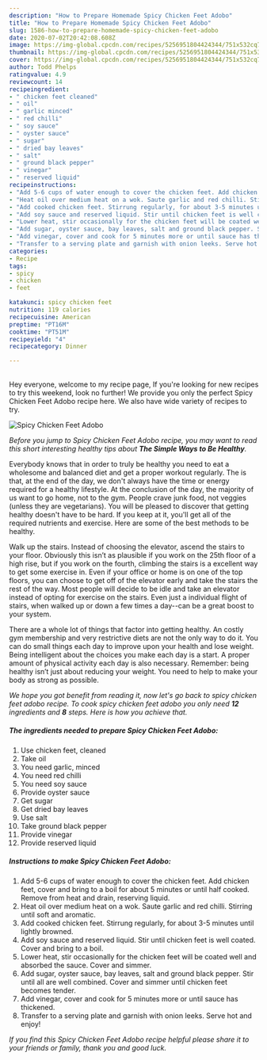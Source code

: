 ```yaml
---
description: "How to Prepare Homemade Spicy Chicken Feet Adobo"
title: "How to Prepare Homemade Spicy Chicken Feet Adobo"
slug: 1586-how-to-prepare-homemade-spicy-chicken-feet-adobo
date: 2020-07-02T20:42:08.608Z
image: https://img-global.cpcdn.com/recipes/5256951804424344/751x532cq70/spicy-chicken-feet-adobo-recipe-main-photo.jpg
thumbnail: https://img-global.cpcdn.com/recipes/5256951804424344/751x532cq70/spicy-chicken-feet-adobo-recipe-main-photo.jpg
cover: https://img-global.cpcdn.com/recipes/5256951804424344/751x532cq70/spicy-chicken-feet-adobo-recipe-main-photo.jpg
author: Todd Phelps
ratingvalue: 4.9
reviewcount: 14
recipeingredient:
- " chicken feet cleaned"
- " oil"
- " garlic minced"
- " red chilli"
- " soy sauce"
- " oyster sauce"
- " sugar"
- " dried bay leaves"
- " salt"
- " ground black pepper"
- " vinegar"
- " reserved liquid"
recipeinstructions:
- "Add 5-6 cups of water enough to cover the chicken feet. Add chicken feet, cover and bring to a boil for about 5 minutes or until half cooked. Remove from heat and drain, reserving liquid."
- "Heat oil over medium heat on a wok. Saute garlic and red chilli. Stirring until soft and aromatic."
- "Add cooked chicken feet. Stirrung regularly, for about 3-5 minutes until lightly browned."
- "Add soy sauce and reserved liquid. Stir until chicken feet is well coated. Cover and bring to a boil."
- "Lower heat, stir occasionally for the chicken feet will be coated well and absorbed the sauce. Cover and simmer."
- "Add sugar, oyster sauce, bay leaves, salt and ground black pepper. Stir until all are well combined. Cover and simmer until chicken feet becomes tender."
- "Add vinegar, cover and cook for 5 minutes more or until sauce has thickened."
- "Transfer to a serving plate and garnish with onion leeks. Serve hot and enjoy!"
categories:
- Recipe
tags:
- spicy
- chicken
- feet

katakunci: spicy chicken feet 
nutrition: 119 calories
recipecuisine: American
preptime: "PT16M"
cooktime: "PT51M"
recipeyield: "4"
recipecategory: Dinner

---
```

<br>
Hey everyone, welcome to my recipe page, If you're looking for new recipes to try this weekend, look no further! We provide you only the perfect Spicy Chicken Feet Adobo recipe here. We also have wide variety of recipes to try.
<br>


![Spicy Chicken Feet Adobo](https://img-global.cpcdn.com/recipes/5256951804424344/751x532cq70/spicy-chicken-feet-adobo-recipe-main-photo.jpg)

<i>Before you jump to Spicy Chicken Feet Adobo recipe, you may want to read this short interesting healthy tips about <strong>The Simple Ways to Be Healthy</strong>.</i>

Everybody knows that in order to truly be healthy you need to eat a wholesome and balanced diet and get a proper workout regularly. The  is that, at the end of the day, we don't always have the time or energy required for a healthy lifestyle. At the conclusion of the day, the majority of us want to go home, not to the gym. People crave junk food, not veggies (unless they are vegetarians). You will be pleased to discover that getting healthy doesn't have to be hard. If you keep at it, you'll get all of the required nutrients and exercise. Here are some of the best methods to be healthy.

Walk up the stairs. Instead of choosing the elevator, ascend the stairs to your floor. Obviously this isn’t as plausible if you work on the 25th floor of a high rise, but if you work on the fourth, climbing the stairs is a excellent way to get some exercise in. Even if your office or home is on one of the top floors, you can choose to get off of the elevator early and take the stairs the rest of the way. Most people will decide to be idle and take an elevator instead of opting for exercise on the stairs. Even just a individual flight of stairs, when walked up or down a few times a day--can be a great boost to your system. 

There are a whole lot of things that factor into getting healthy. An costly gym membership and very restrictive diets are not the only way to do it. You can do small things each day to improve upon your health and lose weight. Being intelligent about the choices you make each day is a start. A proper amount of physical activity each day is also necessary. Remember: being healthy isn’t just about reducing your weight. You need to help to make your body as strong as possible. 


<i>We hope you got benefit from reading it, now let's go back to spicy chicken feet adobo recipe. To cook spicy chicken feet adobo you only need <strong>12</strong> ingredients and <strong>8</strong> steps. Here is how you achieve that.
</i>

##### The ingredients needed to prepare Spicy Chicken Feet Adobo:

1. Use  chicken feet, cleaned
1. Take  oil
1. You need  garlic, minced
1. You need  red chilli
1. You need  soy sauce
1. Provide  oyster sauce
1. Get  sugar
1. Get  dried bay leaves
1. Use  salt
1. Take  ground black pepper
1. Provide  vinegar
1. Provide  reserved liquid


##### Instructions to make Spicy Chicken Feet Adobo:

1. Add 5-6 cups of water enough to cover the chicken feet. Add chicken feet, cover and bring to a boil for about 5 minutes or until half cooked. Remove from heat and drain, reserving liquid.
1. Heat oil over medium heat on a wok. Saute garlic and red chilli. Stirring until soft and aromatic.
1. Add cooked chicken feet. Stirrung regularly, for about 3-5 minutes until lightly browned.
1. Add soy sauce and reserved liquid. Stir until chicken feet is well coated. Cover and bring to a boil.
1. Lower heat, stir occasionally for the chicken feet will be coated well and absorbed the sauce. Cover and simmer.
1. Add sugar, oyster sauce, bay leaves, salt and ground black pepper. Stir until all are well combined. Cover and simmer until chicken feet becomes tender.
1. Add vinegar, cover and cook for 5 minutes more or until sauce has thickened.
1. Transfer to a serving plate and garnish with onion leeks. Serve hot and enjoy!


<i>If you find this Spicy Chicken Feet Adobo recipe helpful please share it to your friends or family, thank you and good luck.</i>
